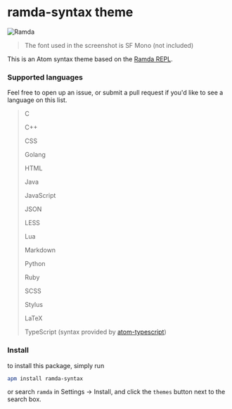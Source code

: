 # ramda-syntax theme

![Ramda](http://i.imgur.com/EWXcK6p.png)

> The font used in the screenshot is SF Mono (not included)

This is an Atom syntax theme based on the [Ramda REPL](http://ramdajs.com/repl/).

### Supported languages

Feel free to open up an issue, or submit a pull request if you'd like to see a language on this list.

> C
>
> C++
>
> CSS
>
> Golang
>
> HTML
>
> Java
>
> JavaScript
>
> JSON
>
> LESS
>
> Lua
>
> Markdown
>
> Python
>
> Ruby
>
> SCSS
>
> Stylus
>
> LaTeX
>
> TypeScript (syntax provided by [atom-typescript](https://atom.io/packages/atom-typescript))

### Install

to install this package, simply run

```bash
apm install ramda-syntax
```

 or search `ramda` in Settings -> Install, and click the `themes` button next to the search box.
